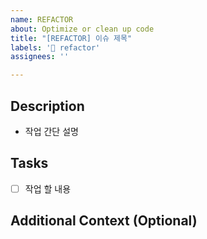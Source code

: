```yaml
---
name: REFACTOR
about: Optimize or clean up code
title: "[REFACTOR] 이슈 제목"
labels: '🔄 refactor'
assignees: ''

---
```


## Description
- 작업 간단 설명

## Tasks
- [ ] 작업 할 내용

## Additional Context (Optional)